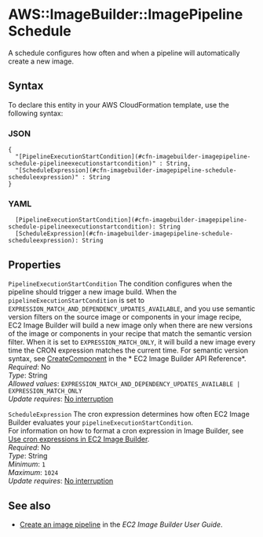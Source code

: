 # AWS::ImageBuilder::ImagePipeline Schedule<a name="aws-properties-imagebuilder-imagepipeline-schedule"></a>

A schedule configures how often and when a pipeline will automatically create a new image\.

## Syntax<a name="aws-properties-imagebuilder-imagepipeline-schedule-syntax"></a>

To declare this entity in your AWS CloudFormation template, use the following syntax:

### JSON<a name="aws-properties-imagebuilder-imagepipeline-schedule-syntax.json"></a>

```
{
  "[PipelineExecutionStartCondition](#cfn-imagebuilder-imagepipeline-schedule-pipelineexecutionstartcondition)" : String,
  "[ScheduleExpression](#cfn-imagebuilder-imagepipeline-schedule-scheduleexpression)" : String
}
```

### YAML<a name="aws-properties-imagebuilder-imagepipeline-schedule-syntax.yaml"></a>

```
  [PipelineExecutionStartCondition](#cfn-imagebuilder-imagepipeline-schedule-pipelineexecutionstartcondition): String
  [ScheduleExpression](#cfn-imagebuilder-imagepipeline-schedule-scheduleexpression): String
```

## Properties<a name="aws-properties-imagebuilder-imagepipeline-schedule-properties"></a>

`PipelineExecutionStartCondition`  <a name="cfn-imagebuilder-imagepipeline-schedule-pipelineexecutionstartcondition"></a>
The condition configures when the pipeline should trigger a new image build\. When the `pipelineExecutionStartCondition` is set to `EXPRESSION_MATCH_AND_DEPENDENCY_UPDATES_AVAILABLE`, and you use semantic version filters on the source image or components in your image recipe, EC2 Image Builder will build a new image only when there are new versions of the image or components in your recipe that match the semantic version filter\. When it is set to `EXPRESSION_MATCH_ONLY`, it will build a new image every time the CRON expression matches the current time\. For semantic version syntax, see [CreateComponent](https://docs.aws.amazon.com/imagebuilder/latest/APIReference/API_CreateComponent.html) in the * EC2 Image Builder API Reference*\.  
*Required*: No  
*Type*: String  
*Allowed values*: `EXPRESSION_MATCH_AND_DEPENDENCY_UPDATES_AVAILABLE | EXPRESSION_MATCH_ONLY`  
*Update requires*: [No interruption](https://docs.aws.amazon.com/AWSCloudFormation/latest/UserGuide/using-cfn-updating-stacks-update-behaviors.html#update-no-interrupt)

`ScheduleExpression`  <a name="cfn-imagebuilder-imagepipeline-schedule-scheduleexpression"></a>
The cron expression determines how often EC2 Image Builder evaluates your `pipelineExecutionStartCondition`\.   
For information on how to format a cron expression in Image Builder, see [Use cron expressions in EC2 Image Builder](https://docs.aws.amazon.com/imagebuilder/latest/userguide/image-builder-cron.html)\.  
*Required*: No  
*Type*: String  
*Minimum*: `1`  
*Maximum*: `1024`  
*Update requires*: [No interruption](https://docs.aws.amazon.com/AWSCloudFormation/latest/UserGuide/using-cfn-updating-stacks-update-behaviors.html#update-no-interrupt)

## See also<a name="aws-properties-imagebuilder-imagepipeline-schedule--seealso"></a>
+ [Create an image pipeline](https://docs.aws.amazon.com/imagebuilder/latest/userguide/managing-image-builder-cli.html#image-builder-cli-create-image-pipeline) in the *EC2 Image Builder User Guide*\.

